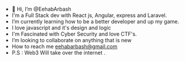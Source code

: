 - 👋 Hi, I’m @EehabArbash
- I'm a Full Stack dev with React js, Angular,  express and Laravel.
- I’m currently learning how to be a better developer and up my game.
- I love javascript and it's design and logic
- I'm Fascinated with Cyber Security and love CTF's.
- I’m looking to collaborate on anything that is new 
- How to reach me eehabarbash@gmail.com
- P.S : Web3 Will take over the internet .
<!---
EehabArbash/EehabArbash is a ✨ special ✨ repository because its `README.md` (this file) appears on your GitHub profile.
You can click the Preview link to take a look at your changes.
--->
